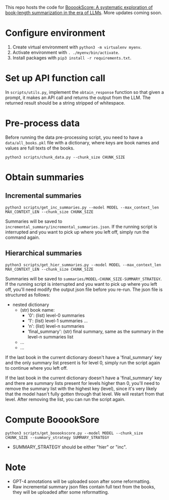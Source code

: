 This repo hosts the code for [BooookScore: A systematic exploration of book-length summarization in the era of LLMs](https://arxiv.org/abs/2310.00785). More updates coming soon.

# Configure environment

1. Create virtual environment with `python3 -m virtualenv myenv`.
2. Activate environment with `. ./myenv/bin/activate`.
3. Install packages with `pip3 install -r requirements.txt`.

# Set up API function call

In `scripts/utils.py`, implement the `obtain_response` function so that given a prompt, it makes an API call and returns the output from the LLM. The returned result should be a string stripped of whitespace.

# Pre-process data

Before running the data pre-processing script, you need to have a `data/all_books.pkl` file with a dictionary, where keys are book names and values are full texts of the books.

`python3 scripts/chunk_data.py --chunk_size CHUNK_SIZE`

# Obtain summaries

## Incremental summaries

`python3 scripts/get_inc_summaries.py --model MODEL --max_context_len MAX_CONTEXT_LEN --chunk_size CHUNK_SIZE`

Summaries will be saved to `incremental_summary/incremental_summaries.json`. If the running script is interrupted and you want to pick up where you left off, simply run the command again.

## Hierarchical summaries

`python3 scripts/get_hier_summaries.py --model MODEL --max_context_len MAX_CONTEXT_LEN --chunk_size CHUNK_SIZE`

Summaries will be saved to `summaries/MODEL-CHUNK_SIZE-SUMMARY_STRATEGY`. If the running script is interrupted and you want to pick up where you left off, you'll need modify the output json file before you re-run. The json file is structured as follows:

- nested dictionary
    - (str) book name:
        - '0': (list) level-0 summaries
        - '1': (list) level-1 summaries
        ...
        - 'n': (list) level-n summaries
        - 'final_summary': (str) final summary, same as the summary in the level-n summaries list
    - ...
    - ...

If the last book in the current dictionary doesn't have a 'final_summary' key and the only summary list present is for level 0, simply run the script again to continue where you left off.

If the last book in the current dictionary doesn't have a 'final_summary' key and there are summary lists present for levels higher than 0, you'll need to remove the summary list with the highest key (level), since it's very likely that the model hasn't fully gotten through that level. We will restart from that level. After removing the list, you can run the script again.

# Compute BooookSore

`python3 scripts/get_booookscore.py --model MODEL --chunk_size CHUNK_SIZE --summary_strategy SUMMARY_STRATEGY`

- SUMMARY_STRATEGY should be either "hier" or "inc".

# Note

- GPT-4 annotations will be uploaded soon after some reformatting.
- Raw incremental summary json files contain full text from the books, they will be uploaded after some reformatting.
